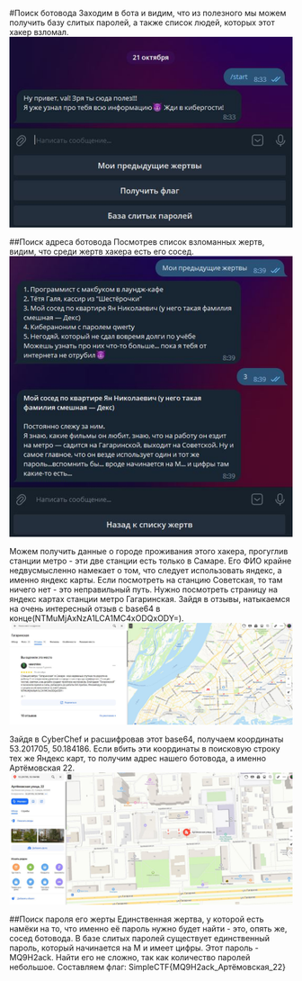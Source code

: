 #Поиск ботовода
Заходим в бота и видим, что из полезного мы можем получить базу слитых паролей, а также список людей, которых этот хакер взломал.
![Первое фото](/OSINT/Поиск_ботовода/1.jpg)

##Поиск адреса ботовода
Посмотрев список взломанных жертв, видим, что среди жертв хакера есть его сосед.
![Второе фото](/OSINT/Поиск_ботовода/2.jpg)

Можем получить данные о городе проживания этого хакера, прогуглив станции метро - эти две станции есть только в Самаре.
Его ФИО крайне недвусмысленно намекает о том, что следует использовать яндекс, а именно яндекс карты.
Если посмотреть на станцию Советская, то там ничего нет - это неправильный путь. Нужно посмотреть страницу на яндекс картах станции метро Гагаринская.
Зайдя в отзывы, натыкаемся на очень интересный отзыв с base64 в конце(NTMuMjAxNzA1LCA1MC4xODQxODY=).
![Третье фото](/OSINT/Поиск_ботовода/3.jpg)

Зайдя в CyberChef и расшифровав этот base64, получаем координаты 53.201705, 50.184186.
Если вбить эти координаты в поисковую строку тех же Яндекс карт, то получим адрес нашего ботовода, а именно Артёмовская 22.
![Четвёртое фото](/OSINT/Поиск_ботовода/4.jpg)

##Поиск пароля его жерты
Единственная жертва, у которой есть намёки на то, что именно её пароль нужно будет найти - это, опять же, сосед ботовода.
В базе слитых паролей существует единственный пароль, который начинается на М и имеет цифры. Этот пароль - MQ9H2ack. Найти его не сложно, так как количество паролей небольшое.
Составляем флаг: SimpleCTF{MQ9H2ack_Артёмовская_22}
